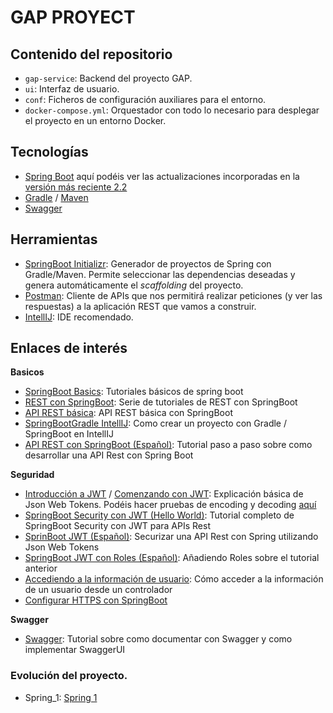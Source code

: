 # GAP PROYECT

## Contenido del repositorio


- `gap-service`: Backend del proyecto GAP.
- `ui`: Interfaz de usuario.
- `conf`: Ficheros de configuración auxiliares para el entorno.
- `docker-compose.yml`: Orquestador con todo lo necesario para desplegar el proyecto en un entorno Docker. 

## Tecnologías
- [Spring Boot](https://spring.io/projects/spring-boot) aquí podéis ver las actualizaciones incorporadas en la [versión más reciente 2.2](https://github.com/spring-projects/spring-boot/wiki/Spring-Boot-2.2-Release-Notes)
- [Gradle](https://gradle.org/) / [Maven](https://maven.apache.org/)
- [Swagger](https://swagger.io/solutions/api-documentation/)

## Herramientas
- [SpringBoot Initializr](https://start.spring.io/): Generador de proyectos de Spring con Gradle/Maven. Permite seleccionar las dependencias deseadas y genera automáticamente el *scaffolding* del proyecto.
- [Postman](https://www.getpostman.com/): Cliente de APIs que nos permitirá realizar peticiones (y ver las respuestas) a la aplicación REST que vamos a construir.
- [IntellIJ](https://www.jetbrains.com/idea/): IDE recomendado.


## Enlaces de interés

**Basicos**
- [SpringBoot Basics](https://www.baeldung.com/spring-boot): Tutoriales básicos de spring boot
- [REST con SpringBoot](https://www.baeldung.com/rest-with-spring-series): Serie de tutoriales de REST con SpringBoot
- [API REST básica](https://www.baeldung.com/building-a-restful-web-service-with-spring-and-java-based-configuration): API REST básica con SpringBoot
- [SpringBootGradle IntellIJ](https://medium.com/@ziatheonlyone/spring-rest-api-part-1-configuring-spring-boot-project-intellij-idea-gradle-385d26e01429): Como crear un proyecto con Gradle / SpringBoot en IntellIJ
- [API REST con SpringBoot (Español)](https://www.adictosaltrabajo.com/2016/12/22/aplicaciones-web-con-spring-boot-capa-a-capa/): Tutorial paso a paso sobre como desarrollar una API Rest con Spring Boot

**Seguridad**
- [Introducción a JWT](https://jwt.io/introduction/) / [Comenzando con JWT](https://auth0.com/learn/json-web-tokens/): Explicación básica de Json Web Tokens. Podéis hacer pruebas de encoding y decoding [aquí](https://jwt.io/#debugger)
- [SpringBoot Security con JWT (Hello World)](https://medium.com/swlh/spring-boot-security-jwt-hello-world-example-b479e457664c): Tutorial completo de SpringBoot Security con JWT para APIs Rest
- [SprinBoot JWT (Español)](https://www.adictosaltrabajo.com/2017/09/25/securizar-un-api-rest-utilizando-json-web-tokens/): Securizar una API Rest con Spring utilizando Json Web Tokens 
- [SpringBoot JWT con Roles (Español)](https://www.adictosaltrabajo.com/2019/03/07/securizando-un-api-rest-con-jwt-y-roles/): Añadiendo Roles sobre el tutorial anterior
- [Accediendo a la información de usuario](https://www.baeldung.com/get-user-in-spring-security): Cómo acceder a la información de un usuario desde un controlador
- [Configurar HTTPS con SpringBoot](https://www.thomasvitale.com/https-spring-boot-ssl-certificate/)

**Swagger**
- [Swagger](https://www.baeldung.com/swagger-2-documentation-for-spring-rest-api): Tutorial sobre como documentar con Swagger y como implementar SwaggerUI

### Evolución del proyecto.

- Spring_1: [Spring 1](SPRING_1.md)
